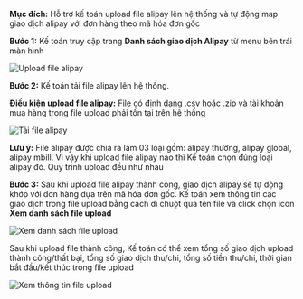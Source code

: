 **Mục đích:** Hỗ trợ kế toán upload file alipay lên hệ thống và tự động map giao dịch alipay với đơn hàng theo mã hóa đơn gốc


**Bước 1:** Kế toán truy cập trang **Danh sách giao dịch Alipay** từ menu bên trái màn hình


![Upload file alipay](https://user-images.githubusercontent.com/76998374/105316572-a5192080-5bf3-11eb-8413-8ec0b2724619.png)

**Bước 2:** Kế toán tải file alipay lên hệ thống. 


**Điều kiện upload file alipay:** File có định dạng .csv hoặc .zip và tài khoản mua hàng trong file upload phải tồn tại trên hệ thống


![Tải file alipay](https://user-images.githubusercontent.com/76998374/105317873-5bc9d080-5bf5-11eb-9845-4c8f45e4bb3e.png)

**Lưu ý:** File alipay được chia ra làm 03 loại gồm: alipay thường, alipay global, alipay mbill. Vì vậy khi upload file alipay nào thì Kế toán chọn đúng loại alipay đó. Quy trình upload đều như nhau


**Bước 3:** Sau khi upload file alipay thành công, giao dịch alipay sẽ tự động khớp với đơn hàng dựa trên mã hóa đơn gốc. 
Kế toán xem thông tin các giao dịch trong file upload bằng cách di chuột qua tên file và click chọn icon **Xem danh sách file upload**

![Xem danh sách file upload](https://user-images.githubusercontent.com/76998374/105322828-f75e3f80-5bfb-11eb-8c43-862da4c63c3c.png)

Sau khi upload file thành công, Kế toán có thể xem tổng số giao dịch upload thành công/thất bại, tổng số giao dịch thu/chi, tổng số tiền thu/chi, thời gian bắt đầu/kết thúc trong file upload

![Xem thông tin file upload](https://user-images.githubusercontent.com/76998374/105323685-fc6fbe80-5bfc-11eb-9b30-856d8286a3f0.png)


